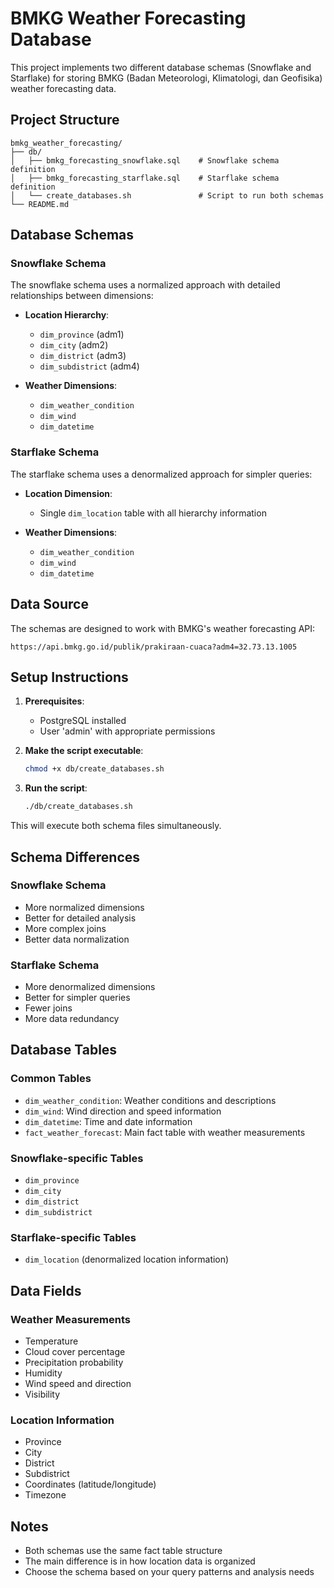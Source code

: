 # BMKG Weather Forecasting Database

This project implements two different database schemas (Snowflake and Starflake) for storing BMKG (Badan Meteorologi, Klimatologi, dan Geofisika) weather forecasting data.

## Project Structure

```
bmkg_weather_forecasting/
├── db/
│   ├── bmkg_forecasting_snowflake.sql    # Snowflake schema definition
│   ├── bmkg_forecasting_starflake.sql    # Starflake schema definition
│   └── create_databases.sh               # Script to run both schemas
└── README.md
```

## Database Schemas

### Snowflake Schema

The snowflake schema uses a normalized approach with detailed relationships between dimensions:

- **Location Hierarchy**:

  - `dim_province` (adm1)
  - `dim_city` (adm2)
  - `dim_district` (adm3)
  - `dim_subdistrict` (adm4)

- **Weather Dimensions**:
  - `dim_weather_condition`
  - `dim_wind`
  - `dim_datetime`

### Starflake Schema

The starflake schema uses a denormalized approach for simpler queries:

- **Location Dimension**:

  - Single `dim_location` table with all hierarchy information

- **Weather Dimensions**:
  - `dim_weather_condition`
  - `dim_wind`
  - `dim_datetime`

## Data Source

The schemas are designed to work with BMKG's weather forecasting API:

```
https://api.bmkg.go.id/publik/prakiraan-cuaca?adm4=32.73.13.1005
```

## Setup Instructions

1. **Prerequisites**:

   - PostgreSQL installed
   - User 'admin' with appropriate permissions

2. **Make the script executable**:

   ```bash
   chmod +x db/create_databases.sh
   ```

3. **Run the script**:
   ```bash
   ./db/create_databases.sh
   ```

This will execute both schema files simultaneously.

## Schema Differences

### Snowflake Schema

- More normalized dimensions
- Better for detailed analysis
- More complex joins
- Better data normalization

### Starflake Schema

- More denormalized dimensions
- Better for simpler queries
- Fewer joins
- More data redundancy

## Database Tables

### Common Tables

- `dim_weather_condition`: Weather conditions and descriptions
- `dim_wind`: Wind direction and speed information
- `dim_datetime`: Time and date information
- `fact_weather_forecast`: Main fact table with weather measurements

### Snowflake-specific Tables

- `dim_province`
- `dim_city`
- `dim_district`
- `dim_subdistrict`

### Starflake-specific Tables

- `dim_location` (denormalized location information)

## Data Fields

### Weather Measurements

- Temperature
- Cloud cover percentage
- Precipitation probability
- Humidity
- Wind speed and direction
- Visibility

### Location Information

- Province
- City
- District
- Subdistrict
- Coordinates (latitude/longitude)
- Timezone

## Notes

- Both schemas use the same fact table structure
- The main difference is in how location data is organized
- Choose the schema based on your query patterns and analysis needs
